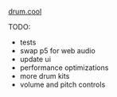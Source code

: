 [drum.cool](https://drum.cool)

TODO:
- tests
- swap p5 for web audio
- update ui
- performance optimizations
- more drum kits
- volume and pitch controls
